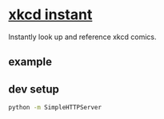 # [xkcd instant](grant.github.io/xkcdinstant)

Instantly look up and reference xkcd comics.

## example

## dev setup

```bash
python -m SimpleHTTPServer
```
